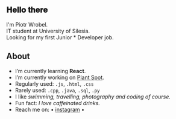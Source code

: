 <h2>𝐇𝐞𝐥𝐥𝐨 𝐭𝐡𝐞𝐫𝐞 </h2>
<p>I'm Piotr Wrobel.<br />
IT student at University of Silesia.<br />
Looking for my first Junior * Developer job.</p>

## About
* I’m currently learning **React**.
* I’m currently working on [Plant Spot](https://github.com/ajiiz/plants-react-app).
* Regularly used: `.js`, `.html`, `.css`
* Rarely used: `.cpp`, `.java`, `.sql`, `.py`
* I like *swimming, travelling, photography and coding of course.*
* Fun fact: *I love caffeinated drinks.*
* Reach me on: • <a href="https://www.instagram.com/pvvrbl/">instagram</a> •
